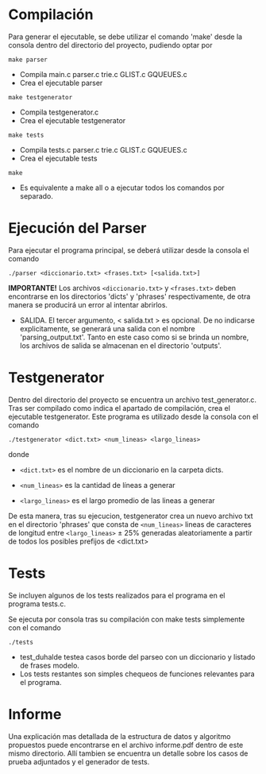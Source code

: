 # Compilación

Para generar el ejecutable, se debe utilizar el comando 'make' desde la consola dentro del directorio del proyecto, pudiendo optar por

`make parser`
+ Compila main.c parser.c trie.c GLIST.c GQUEUES.c
+ Crea el ejecutable parser
  
`make testgenerator`
+ Compila testgenerator.c
+ Crea el ejecutable testgenerator
  
`make tests`
+ Compila tests.c parser.c trie.c GLIST.c GQUEUES.c
+ Crea el ejecutable tests

`make`
+ Es equivalente a make all o a ejecutar todos los comandos por separado.

# Ejecución del Parser

Para ejecutar el programa principal, se deberá utilizar desde la consola el comando

`./parser <diccionario.txt> <frases.txt> [<salida.txt>]`
                           
**IMPORTANTE!** Los archivos `<diccionario.txt>` y `<frases.txt>` deben encontrarse en los directorios 'dicts' y 'phrases' respectivamente, de otra manera se producirá un error al intentar abrirlos.

* SALIDA. El tercer argumento, < salida.txt > es opcional. De no indicarse explicitamente, se generará una salida con el nombre 'parsing_output.txt'.
Tanto en este caso como si se brinda un nombre, los archivos de salida se almacenan en el directorio 'outputs'.

# Testgenerator

Dentro del directorio del proyecto se encuentra un archivo test_generator.c. Tras ser compilado como indica el apartado de compilación, crea el ejecutable
testgenerator. Este programa es utilizado desde la consola con el comando

`./testgenerator <dict.txt> <num_lineas> <largo_lineas>`

donde 

+ `<dict.txt>` es el nombre de un diccionario en la carpeta dicts.
      
+ `<num_lineas>` es la cantidad de líneas a generar
    
+ `<largo_lineas>` es el largo promedio de las lineas a generar

De esta manera, tras su ejecucion, testgenerator crea un nuevo archivo txt en el directorio 'phrases' que consta de `<num_lineas>` lineas de caracteres de
longitud entre `<largo_lineas>` ± 25% generadas aleatoriamente a partir de todos los posibles prefijos de <dict.txt>

# Tests

Se incluyen algunos de los tests realizados para el programa en el programa tests.c.

Se ejecuta por consola tras su compilación con make tests simplemente con el comando 

`./tests`

+ test_duhalde testea casos borde del parseo con un diccionario y listado de frases modelo.
+ Los tests restantes son simples chequeos de funciones relevantes para el programa.

# Informe

Una explicación mas detallada de la estructura de datos y algoritmo propuestos puede encontrarse en el archivo informe.pdf dentro de este mismo directorio.
Allí tambien se encuentra un detalle sobre los casos de prueba adjuntados y el generador de tests.
